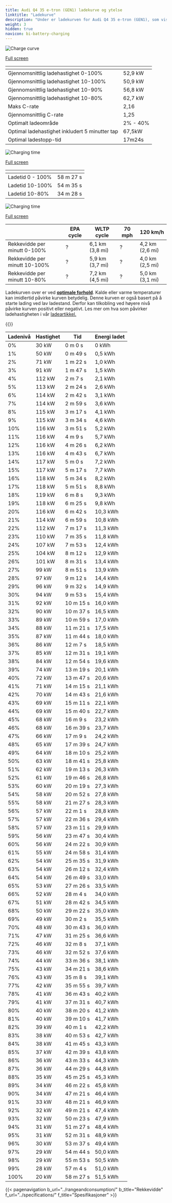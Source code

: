 ```yaml
---
title: Audi Q4 35 e-tron (GEN1) ladekurve og ytelse
linktitle: "Ladekurve"
description: "Under er ladekurven for Audi Q4 35 e-tron (GEN1), som viser ladehastigheten ved ulike batterinivåer. I tillegg gir grafer for rekkevidde og tid omfattende detaljer om ladeytelsen."
weight: 3
hidden: true
navicon: bi-battery-charging
---
```

<!-- markdownlint-disable MD033 -->
<!-- markdownlint-disable MD010 -->
<img src="/images/nb-NO/models/audi/q4_e-tron/q4_35_e-tron_gen1/chargingcurve.svg" alt="Charge curve" class="img-fluid">

[Full screen](/images/nb-NO/models/audi/q4_e-tron/q4_35_e-tron_gen1/chargingcurve.svg)


<div class="table-responsive">
<table class="table table-striped border">
	<thead>
		<tr>
			<th>
			</th>
			<th>
			</th>
		</tr>
	</thead>
	<tbody>
		<tr>
			<td>
				Gjennomsnittlig ladehastighet 0-100%
			</td>
			<td>
				52,9 kW
			</td>
		</tr>
		<tr>
			<td>
				Gjennomsnittlig ladehastighet 10-100%
			</td>
			<td>
				50,9 kW
			</td>
		</tr>
		<tr>
			<td>
				Gjennomsnittlig ladehastighet 10-90%
			</td>
			<td>
				56,8 kW
			</td>
		</tr>
		<tr>
			<td>
				Gjennomsnittlig ladehastighet 10-80%
			</td>
			<td>
				62,7 kW
			</td>
		</tr>
		<tr>
			<td>
				Maks C-rate
			</td>
			<td>
				2,16
			</td>
		</tr>
		<tr>
			<td>
				Gjennomsnittlig C-rate
			</td>
			<td>
				1,25
			</td>
		</tr>
		<tr>
			<td>
				Optimalt ladeområde
			</td>
			<td>
				2% - 40%
			</td>
		</tr>
		<tr>
			<td>
				Optimal ladehastighet inkludert 5 minutter tap
			</td>
			<td>
				67,5kW
			</td>
		</tr>
		<tr>
			<td>
				Optimal ladestopp-tid
			</td>
			<td>
				17m24s
			</td>
		</tr>
	</tbody>
</table>
</div>
<img src="/images/nb-NO/models/audi/q4_e-tron/q4_35_e-tron_gen1/chargingtime.svg" alt="Charging time" class="img-fluid">

[Full screen](/images/nb-NO/models/audi/q4_e-tron/q4_35_e-tron_gen1/chargingtime.svg)
<div class="table-responsive">
<table class="table table-striped border">
	<thead>
		<tr>
			<th>
			</th>
			<th>
			</th>
		</tr>
	</thead>
	<tbody>
		<tr>
			<td>
				Ladetid 0 - 100%
			</td>
			<td>
				 58 m 27 s
			</td>
		</tr>
		<tr>
			<td>
				Ladetid 10-100%
			</td>
			<td>
				 54 m 35 s
			</td>
		</tr>
		<tr>
			<td>
				Ladetid 10-80%
			</td>
			<td>
				 34 m 28 s
			</td>
		</tr>
	</tbody>
</table>
</div>
<img src="/images/nb-NO/models/audi/q4_e-tron/q4_35_e-tron_gen1/chargerangespeed.svg" alt="Charging time" class="img-fluid">

[Full screen](/images/nb-NO/models/audi/q4_e-tron/q4_35_e-tron_gen1/chargerangespeed.svg)
<div class="table-responsive">
<table class="table table-striped border">
	<thead>
		<tr>
			<th>
			</th>
			<th>
				EPA cycle
			</th>
			<th>
				WLTP cycle
			</th>
			<th>
				70 mph
			</th>
			<th>
				120 km/h
			</th>
		</tr>
	</thead>
	<tbody>
		<tr>
			<td>
				Rekkevidde per minutt 0-100%
			</td>
			<td>
				?
			</td>
			<td>
				6,1 km (3,8 mi)
			</td>
			<td>
				?
			</td>
			<td>
				4,2 km (2,6 mi)
			</td>
		</tr>
		<tr>
			<td>
				Rekkevidde per minutt 10-100%
			</td>
			<td>
				?
			</td>
			<td>
				5,9 km (3,7 mi)
			</td>
			<td>
				?
			</td>
			<td>
				4,0 km (2,5 mi)
			</td>
		</tr>
		<tr>
			<td>
				Rekkevidde per minutt 10-80%
			</td>
			<td>
				?
			</td>
			<td>
				7,2 km (4,5 mi)
			</td>
			<td>
				?
			</td>
			<td>
				5,0 km (3,1 mi)
			</td>
		</tr>
	</tbody>
</table>
</div>


Ladekurven over er ved **[optimale forhold](../../../../../technology/battery/charging/#temperature)**. Kalde eller varme temperaturer kan imidlertid påvirke kurven betydelig. Denne kurven er også basert på å starte lading ved lav ladestand. Derfor kan tilkobling ved høyere nivå påvirke kurven positivt eller negativt. Les mer om hva som påvirker ladehastigheten i vår [ladeartikkel.](../../../../../technology/battery/charging/)


{{<evkxdisplayaddarticle />}}
<div class="table-responsive">
<table class="table table-striped border">
	<thead>
		<tr>
			<th>
				Ladenivå
			</th>
			<th>
				Hastighet
			</th>
			<th>
				Tid
			</th>
			<th>
				Energi ladet
			</th>
		</tr>
	</thead>
	<tbody>
		<tr>
			<td>
				0%
			</td>
			<td>
				30 kW
			</td>
			<td>
				 0 m 0 s
			</td>
			<td>
				0 kWh
			</td>
		</tr>
		<tr>
			<td>
				1%
			</td>
			<td>
				50 kW
			</td>
			<td>
				 0 m 49 s
			</td>
			<td>
				0,5 kWh
			</td>
		</tr>
		<tr>
			<td>
				2%
			</td>
			<td>
				71 kW
			</td>
			<td>
				 1 m 22 s
			</td>
			<td>
				1,0 kWh
			</td>
		</tr>
		<tr>
			<td>
				3%
			</td>
			<td>
				91 kW
			</td>
			<td>
				 1 m 47 s
			</td>
			<td>
				1,5 kWh
			</td>
		</tr>
		<tr>
			<td>
				4%
			</td>
			<td>
				112 kW
			</td>
			<td>
				 2 m 7 s
			</td>
			<td>
				2,1 kWh
			</td>
		</tr>
		<tr>
			<td>
				5%
			</td>
			<td>
				113 kW
			</td>
			<td>
				 2 m 24 s
			</td>
			<td>
				2,6 kWh
			</td>
		</tr>
		<tr>
			<td>
				6%
			</td>
			<td>
				114 kW
			</td>
			<td>
				 2 m 42 s
			</td>
			<td>
				3,1 kWh
			</td>
		</tr>
		<tr>
			<td>
				7%
			</td>
			<td>
				114 kW
			</td>
			<td>
				 2 m 59 s
			</td>
			<td>
				3,6 kWh
			</td>
		</tr>
		<tr>
			<td>
				8%
			</td>
			<td>
				115 kW
			</td>
			<td>
				 3 m 17 s
			</td>
			<td>
				4,1 kWh
			</td>
		</tr>
		<tr>
			<td>
				9%
			</td>
			<td>
				115 kW
			</td>
			<td>
				 3 m 34 s
			</td>
			<td>
				4,6 kWh
			</td>
		</tr>
		<tr>
			<td>
				10%
			</td>
			<td>
				116 kW
			</td>
			<td>
				 3 m 51 s
			</td>
			<td>
				5,2 kWh
			</td>
		</tr>
		<tr>
			<td>
				11%
			</td>
			<td>
				116 kW
			</td>
			<td>
				 4 m 9 s
			</td>
			<td>
				5,7 kWh
			</td>
		</tr>
		<tr>
			<td>
				12%
			</td>
			<td>
				116 kW
			</td>
			<td>
				 4 m 26 s
			</td>
			<td>
				6,2 kWh
			</td>
		</tr>
		<tr>
			<td>
				13%
			</td>
			<td>
				116 kW
			</td>
			<td>
				 4 m 43 s
			</td>
			<td>
				6,7 kWh
			</td>
		</tr>
		<tr>
			<td>
				14%
			</td>
			<td>
				117 kW
			</td>
			<td>
				 5 m 0 s
			</td>
			<td>
				7,2 kWh
			</td>
		</tr>
		<tr>
			<td>
				15%
			</td>
			<td>
				117 kW
			</td>
			<td>
				 5 m 17 s
			</td>
			<td>
				7,7 kWh
			</td>
		</tr>
		<tr>
			<td>
				16%
			</td>
			<td>
				118 kW
			</td>
			<td>
				 5 m 34 s
			</td>
			<td>
				8,2 kWh
			</td>
		</tr>
		<tr>
			<td>
				17%
			</td>
			<td>
				118 kW
			</td>
			<td>
				 5 m 51 s
			</td>
			<td>
				8,8 kWh
			</td>
		</tr>
		<tr>
			<td>
				18%
			</td>
			<td>
				119 kW
			</td>
			<td>
				 6 m 8 s
			</td>
			<td>
				9,3 kWh
			</td>
		</tr>
		<tr>
			<td>
				19%
			</td>
			<td>
				118 kW
			</td>
			<td>
				 6 m 25 s
			</td>
			<td>
				9,8 kWh
			</td>
		</tr>
		<tr>
			<td>
				20%
			</td>
			<td>
				116 kW
			</td>
			<td>
				 6 m 42 s
			</td>
			<td>
				10,3 kWh
			</td>
		</tr>
		<tr>
			<td>
				21%
			</td>
			<td>
				114 kW
			</td>
			<td>
				 6 m 59 s
			</td>
			<td>
				10,8 kWh
			</td>
		</tr>
		<tr>
			<td>
				22%
			</td>
			<td>
				112 kW
			</td>
			<td>
				 7 m 17 s
			</td>
			<td>
				11,3 kWh
			</td>
		</tr>
		<tr>
			<td>
				23%
			</td>
			<td>
				110 kW
			</td>
			<td>
				 7 m 35 s
			</td>
			<td>
				11,8 kWh
			</td>
		</tr>
		<tr>
			<td>
				24%
			</td>
			<td>
				107 kW
			</td>
			<td>
				 7 m 53 s
			</td>
			<td>
				12,4 kWh
			</td>
		</tr>
		<tr>
			<td>
				25%
			</td>
			<td>
				104 kW
			</td>
			<td>
				 8 m 12 s
			</td>
			<td>
				12,9 kWh
			</td>
		</tr>
		<tr>
			<td>
				26%
			</td>
			<td>
				101 kW
			</td>
			<td>
				 8 m 31 s
			</td>
			<td>
				13,4 kWh
			</td>
		</tr>
		<tr>
			<td>
				27%
			</td>
			<td>
				99 kW
			</td>
			<td>
				 8 m 51 s
			</td>
			<td>
				13,9 kWh
			</td>
		</tr>
		<tr>
			<td>
				28%
			</td>
			<td>
				97 kW
			</td>
			<td>
				 9 m 12 s
			</td>
			<td>
				14,4 kWh
			</td>
		</tr>
		<tr>
			<td>
				29%
			</td>
			<td>
				96 kW
			</td>
			<td>
				 9 m 32 s
			</td>
			<td>
				14,9 kWh
			</td>
		</tr>
		<tr>
			<td>
				30%
			</td>
			<td>
				94 kW
			</td>
			<td>
				 9 m 53 s
			</td>
			<td>
				15,4 kWh
			</td>
		</tr>
		<tr>
			<td>
				31%
			</td>
			<td>
				92 kW
			</td>
			<td>
				 10 m 15 s
			</td>
			<td>
				16,0 kWh
			</td>
		</tr>
		<tr>
			<td>
				32%
			</td>
			<td>
				90 kW
			</td>
			<td>
				 10 m 37 s
			</td>
			<td>
				16,5 kWh
			</td>
		</tr>
		<tr>
			<td>
				33%
			</td>
			<td>
				89 kW
			</td>
			<td>
				 10 m 59 s
			</td>
			<td>
				17,0 kWh
			</td>
		</tr>
		<tr>
			<td>
				34%
			</td>
			<td>
				88 kW
			</td>
			<td>
				 11 m 21 s
			</td>
			<td>
				17,5 kWh
			</td>
		</tr>
		<tr>
			<td>
				35%
			</td>
			<td>
				87 kW
			</td>
			<td>
				 11 m 44 s
			</td>
			<td>
				18,0 kWh
			</td>
		</tr>
		<tr>
			<td>
				36%
			</td>
			<td>
				86 kW
			</td>
			<td>
				 12 m 7 s
			</td>
			<td>
				18,5 kWh
			</td>
		</tr>
		<tr>
			<td>
				37%
			</td>
			<td>
				85 kW
			</td>
			<td>
				 12 m 31 s
			</td>
			<td>
				19,1 kWh
			</td>
		</tr>
		<tr>
			<td>
				38%
			</td>
			<td>
				84 kW
			</td>
			<td>
				 12 m 54 s
			</td>
			<td>
				19,6 kWh
			</td>
		</tr>
		<tr>
			<td>
				39%
			</td>
			<td>
				74 kW
			</td>
			<td>
				 13 m 19 s
			</td>
			<td>
				20,1 kWh
			</td>
		</tr>
		<tr>
			<td>
				40%
			</td>
			<td>
				72 kW
			</td>
			<td>
				 13 m 47 s
			</td>
			<td>
				20,6 kWh
			</td>
		</tr>
		<tr>
			<td>
				41%
			</td>
			<td>
				71 kW
			</td>
			<td>
				 14 m 15 s
			</td>
			<td>
				21,1 kWh
			</td>
		</tr>
		<tr>
			<td>
				42%
			</td>
			<td>
				70 kW
			</td>
			<td>
				 14 m 43 s
			</td>
			<td>
				21,6 kWh
			</td>
		</tr>
		<tr>
			<td>
				43%
			</td>
			<td>
				69 kW
			</td>
			<td>
				 15 m 11 s
			</td>
			<td>
				22,1 kWh
			</td>
		</tr>
		<tr>
			<td>
				44%
			</td>
			<td>
				69 kW
			</td>
			<td>
				 15 m 40 s
			</td>
			<td>
				22,7 kWh
			</td>
		</tr>
		<tr>
			<td>
				45%
			</td>
			<td>
				68 kW
			</td>
			<td>
				 16 m 9 s
			</td>
			<td>
				23,2 kWh
			</td>
		</tr>
		<tr>
			<td>
				46%
			</td>
			<td>
				68 kW
			</td>
			<td>
				 16 m 39 s
			</td>
			<td>
				23,7 kWh
			</td>
		</tr>
		<tr>
			<td>
				47%
			</td>
			<td>
				66 kW
			</td>
			<td>
				 17 m 9 s
			</td>
			<td>
				24,2 kWh
			</td>
		</tr>
		<tr>
			<td>
				48%
			</td>
			<td>
				65 kW
			</td>
			<td>
				 17 m 39 s
			</td>
			<td>
				24,7 kWh
			</td>
		</tr>
		<tr>
			<td>
				49%
			</td>
			<td>
				64 kW
			</td>
			<td>
				 18 m 10 s
			</td>
			<td>
				25,2 kWh
			</td>
		</tr>
		<tr>
			<td>
				50%
			</td>
			<td>
				63 kW
			</td>
			<td>
				 18 m 41 s
			</td>
			<td>
				25,8 kWh
			</td>
		</tr>
		<tr>
			<td>
				51%
			</td>
			<td>
				62 kW
			</td>
			<td>
				 19 m 13 s
			</td>
			<td>
				26,3 kWh
			</td>
		</tr>
		<tr>
			<td>
				52%
			</td>
			<td>
				61 kW
			</td>
			<td>
				 19 m 46 s
			</td>
			<td>
				26,8 kWh
			</td>
		</tr>
		<tr>
			<td>
				53%
			</td>
			<td>
				60 kW
			</td>
			<td>
				 20 m 19 s
			</td>
			<td>
				27,3 kWh
			</td>
		</tr>
		<tr>
			<td>
				54%
			</td>
			<td>
				58 kW
			</td>
			<td>
				 20 m 52 s
			</td>
			<td>
				27,8 kWh
			</td>
		</tr>
		<tr>
			<td>
				55%
			</td>
			<td>
				58 kW
			</td>
			<td>
				 21 m 27 s
			</td>
			<td>
				28,3 kWh
			</td>
		</tr>
		<tr>
			<td>
				56%
			</td>
			<td>
				57 kW
			</td>
			<td>
				 22 m 1 s
			</td>
			<td>
				28,8 kWh
			</td>
		</tr>
		<tr>
			<td>
				57%
			</td>
			<td>
				57 kW
			</td>
			<td>
				 22 m 36 s
			</td>
			<td>
				29,4 kWh
			</td>
		</tr>
		<tr>
			<td>
				58%
			</td>
			<td>
				57 kW
			</td>
			<td>
				 23 m 11 s
			</td>
			<td>
				29,9 kWh
			</td>
		</tr>
		<tr>
			<td>
				59%
			</td>
			<td>
				56 kW
			</td>
			<td>
				 23 m 47 s
			</td>
			<td>
				30,4 kWh
			</td>
		</tr>
		<tr>
			<td>
				60%
			</td>
			<td>
				56 kW
			</td>
			<td>
				 24 m 22 s
			</td>
			<td>
				30,9 kWh
			</td>
		</tr>
		<tr>
			<td>
				61%
			</td>
			<td>
				55 kW
			</td>
			<td>
				 24 m 58 s
			</td>
			<td>
				31,4 kWh
			</td>
		</tr>
		<tr>
			<td>
				62%
			</td>
			<td>
				54 kW
			</td>
			<td>
				 25 m 35 s
			</td>
			<td>
				31,9 kWh
			</td>
		</tr>
		<tr>
			<td>
				63%
			</td>
			<td>
				54 kW
			</td>
			<td>
				 26 m 12 s
			</td>
			<td>
				32,4 kWh
			</td>
		</tr>
		<tr>
			<td>
				64%
			</td>
			<td>
				54 kW
			</td>
			<td>
				 26 m 49 s
			</td>
			<td>
				33,0 kWh
			</td>
		</tr>
		<tr>
			<td>
				65%
			</td>
			<td>
				53 kW
			</td>
			<td>
				 27 m 26 s
			</td>
			<td>
				33,5 kWh
			</td>
		</tr>
		<tr>
			<td>
				66%
			</td>
			<td>
				52 kW
			</td>
			<td>
				 28 m 4 s
			</td>
			<td>
				34,0 kWh
			</td>
		</tr>
		<tr>
			<td>
				67%
			</td>
			<td>
				51 kW
			</td>
			<td>
				 28 m 42 s
			</td>
			<td>
				34,5 kWh
			</td>
		</tr>
		<tr>
			<td>
				68%
			</td>
			<td>
				50 kW
			</td>
			<td>
				 29 m 22 s
			</td>
			<td>
				35,0 kWh
			</td>
		</tr>
		<tr>
			<td>
				69%
			</td>
			<td>
				49 kW
			</td>
			<td>
				 30 m 2 s
			</td>
			<td>
				35,5 kWh
			</td>
		</tr>
		<tr>
			<td>
				70%
			</td>
			<td>
				48 kW
			</td>
			<td>
				 30 m 43 s
			</td>
			<td>
				36,0 kWh
			</td>
		</tr>
		<tr>
			<td>
				71%
			</td>
			<td>
				47 kW
			</td>
			<td>
				 31 m 25 s
			</td>
			<td>
				36,6 kWh
			</td>
		</tr>
		<tr>
			<td>
				72%
			</td>
			<td>
				46 kW
			</td>
			<td>
				 32 m 8 s
			</td>
			<td>
				37,1 kWh
			</td>
		</tr>
		<tr>
			<td>
				73%
			</td>
			<td>
				46 kW
			</td>
			<td>
				 32 m 52 s
			</td>
			<td>
				37,6 kWh
			</td>
		</tr>
		<tr>
			<td>
				74%
			</td>
			<td>
				44 kW
			</td>
			<td>
				 33 m 36 s
			</td>
			<td>
				38,1 kWh
			</td>
		</tr>
		<tr>
			<td>
				75%
			</td>
			<td>
				43 kW
			</td>
			<td>
				 34 m 21 s
			</td>
			<td>
				38,6 kWh
			</td>
		</tr>
		<tr>
			<td>
				76%
			</td>
			<td>
				43 kW
			</td>
			<td>
				 35 m 8 s
			</td>
			<td>
				39,1 kWh
			</td>
		</tr>
		<tr>
			<td>
				77%
			</td>
			<td>
				42 kW
			</td>
			<td>
				 35 m 55 s
			</td>
			<td>
				39,7 kWh
			</td>
		</tr>
		<tr>
			<td>
				78%
			</td>
			<td>
				41 kW
			</td>
			<td>
				 36 m 43 s
			</td>
			<td>
				40,2 kWh
			</td>
		</tr>
		<tr>
			<td>
				79%
			</td>
			<td>
				41 kW
			</td>
			<td>
				 37 m 31 s
			</td>
			<td>
				40,7 kWh
			</td>
		</tr>
		<tr>
			<td>
				80%
			</td>
			<td>
				40 kW
			</td>
			<td>
				 38 m 20 s
			</td>
			<td>
				41,2 kWh
			</td>
		</tr>
		<tr>
			<td>
				81%
			</td>
			<td>
				40 kW
			</td>
			<td>
				 39 m 10 s
			</td>
			<td>
				41,7 kWh
			</td>
		</tr>
		<tr>
			<td>
				82%
			</td>
			<td>
				39 kW
			</td>
			<td>
				 40 m 1 s
			</td>
			<td>
				42,2 kWh
			</td>
		</tr>
		<tr>
			<td>
				83%
			</td>
			<td>
				38 kW
			</td>
			<td>
				 40 m 53 s
			</td>
			<td>
				42,7 kWh
			</td>
		</tr>
		<tr>
			<td>
				84%
			</td>
			<td>
				38 kW
			</td>
			<td>
				 41 m 45 s
			</td>
			<td>
				43,3 kWh
			</td>
		</tr>
		<tr>
			<td>
				85%
			</td>
			<td>
				37 kW
			</td>
			<td>
				 42 m 39 s
			</td>
			<td>
				43,8 kWh
			</td>
		</tr>
		<tr>
			<td>
				86%
			</td>
			<td>
				36 kW
			</td>
			<td>
				 43 m 33 s
			</td>
			<td>
				44,3 kWh
			</td>
		</tr>
		<tr>
			<td>
				87%
			</td>
			<td>
				36 kW
			</td>
			<td>
				 44 m 29 s
			</td>
			<td>
				44,8 kWh
			</td>
		</tr>
		<tr>
			<td>
				88%
			</td>
			<td>
				35 kW
			</td>
			<td>
				 45 m 25 s
			</td>
			<td>
				45,3 kWh
			</td>
		</tr>
		<tr>
			<td>
				89%
			</td>
			<td>
				34 kW
			</td>
			<td>
				 46 m 22 s
			</td>
			<td>
				45,8 kWh
			</td>
		</tr>
		<tr>
			<td>
				90%
			</td>
			<td>
				34 kW
			</td>
			<td>
				 47 m 21 s
			</td>
			<td>
				46,4 kWh
			</td>
		</tr>
		<tr>
			<td>
				91%
			</td>
			<td>
				33 kW
			</td>
			<td>
				 48 m 21 s
			</td>
			<td>
				46,9 kWh
			</td>
		</tr>
		<tr>
			<td>
				92%
			</td>
			<td>
				32 kW
			</td>
			<td>
				 49 m 21 s
			</td>
			<td>
				47,4 kWh
			</td>
		</tr>
		<tr>
			<td>
				93%
			</td>
			<td>
				32 kW
			</td>
			<td>
				 50 m 23 s
			</td>
			<td>
				47,9 kWh
			</td>
		</tr>
		<tr>
			<td>
				94%
			</td>
			<td>
				31 kW
			</td>
			<td>
				 51 m 27 s
			</td>
			<td>
				48,4 kWh
			</td>
		</tr>
		<tr>
			<td>
				95%
			</td>
			<td>
				31 kW
			</td>
			<td>
				 52 m 31 s
			</td>
			<td>
				48,9 kWh
			</td>
		</tr>
		<tr>
			<td>
				96%
			</td>
			<td>
				30 kW
			</td>
			<td>
				 53 m 37 s
			</td>
			<td>
				49,4 kWh
			</td>
		</tr>
		<tr>
			<td>
				97%
			</td>
			<td>
				29 kW
			</td>
			<td>
				 54 m 44 s
			</td>
			<td>
				50,0 kWh
			</td>
		</tr>
		<tr>
			<td>
				98%
			</td>
			<td>
				29 kW
			</td>
			<td>
				 55 m 53 s
			</td>
			<td>
				50,5 kWh
			</td>
		</tr>
		<tr>
			<td>
				99%
			</td>
			<td>
				28 kW
			</td>
			<td>
				 57 m 4 s
			</td>
			<td>
				51,0 kWh
			</td>
		</tr>
		<tr>
			<td>
				100%
			</td>
			<td>
				20 kW
			</td>
			<td>
				 58 m 27 s
			</td>
			<td>
				51,5 kWh
			</td>
		</tr>
	</tbody>
</table>
</div>


{{< pagenavigation b_url="../rangeandconsumption/" b_title="Rekkevidde" f_url="../specifications/" f_title="Spesifikasjoner" >}}

